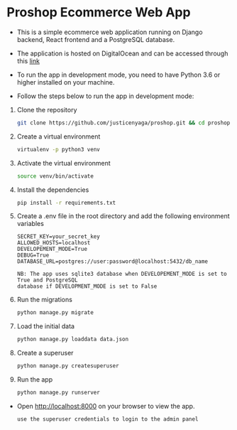 # Proshop Ecommerce Web App

- This is a simple ecommerce web application running on Django backend, React frontend and a PostgreSQL database.

- The application is hosted on DigitalOcean and can be accessed through this [link](https://proshop-f46rm.ondigitalocean.app)

- To run the app in development mode, you need to have Python 3.6 or higher installed on your machine.

- Follow the steps below to run the app in development mode:

1. Clone the repository

   ```bash
   git clone https://github.com/justicenyaga/proshop.git && cd proshop
   ```

2. Create a virtual environment

   ```bash
   virtualenv -p python3 venv
   ```

3. Activate the virtual environment

   ```bash
   source venv/bin/activate
   ```

4. Install the dependencies

   ```bash
   pip install -r requirements.txt
   ```

5. Create a .env file in the root directory and add the following environment variables

   ```
   SECRET_KEY=your_secret_key
   ALLOWED_HOSTS=localhost
   DEVELOPEMENT_MODE=True
   DEBUG=True
   DATABASE_URL=postgres://user:password@localhost:5432/db_name
   ```

   ```
   NB: The app uses sqlite3 database when DEVELOPEMENT_MODE is set to True and PostgreSQL 
   database if DEVELOPMENT_MODE is set to False
   ```

6. Run the migrations

   ```bash
   python manage.py migrate
   ```

7. Load the initial data

   ```bash
   python manage.py loaddata data.json
   ```

8. Create a superuser

   ```bash
   python manage.py createsuperuser
   ```

9. Run the app

   ```bash
   python manage.py runserver
   ```

- Open [http://localhost:8000](http://localhost:8000) on your browser to view the app.

  ```
  use the superuser credentials to login to the admin panel
  ```
